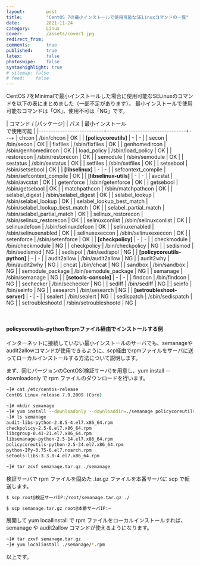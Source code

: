 ```yaml
---
layout:        post
title:         "CentOS 7の最小インストールで使用可能なSELinuxコマンドの一覧"
date:          2021-11-24
category:      Linux
cover:         /assets/cover1.jpg
redirect_from:
comments:      true
published:     true
latex:         false
photoswipe:    false
syntaxhighlight: true
# sitemap: false
# feed:    false
---
```



CentOS 7をMinimalで最小インストールした場合に使用可能なSELinuxのコマンドを以下の表にまとめました（一部不足があります）。
最小インストールで使用可能なコマンドは「OK」、使用不可は「NG」です。

| コマンド / [パッケージ]      | パス                 | 最小インストール<br>で使用可能 |
|---------------------------+---------------------------------+---+
| chcon                     | /bin/chcon                      | OK |
| **[policycoreutils]**     | -                               | -  |
| secon                     | /bin/secon                      | OK |
| fixfiles                  | /sbin/fixfiles                  | OK |
| genhomedircon             | /sbin/genhomedircon             | OK |
| load_policy               | /sbin/load_policy               | OK |
| restorecon                | /sbin/restorecon                | OK |
| semodule                  | /sbin/semodule                  | OK |
| sestatus                  | /sbin/sestatus                  | OK |
| setfiles                  | /sbin/setfiles                  | OK |
| setsebool                 | /sbin/setsebool                 | OK |
| **[libselinux]**          | -                               | -  |
| sefcontext_compile        | /sbin/sefcontext_compile        | OK |
| **[libselinux-utils]**    | -                               | -  |
| avcstat                   | /sbin/avcstat                   | OK |
| getenforce                | /sbin/getenforce                | OK |
| getsebool                 | /sbin/getsebool                 | OK |
| matchpathcon              | /sbin/matchpathcon              | OK |
| selabel_digest            | /sbin/selabel_digest            | OK |
| selabel_lookup            | /sbin/selabel_lookup            | OK |
| selabel_lookup_best_match | /sbin/selabel_lookup_best_match | OK |
| selabel_partial_match     | /sbin/selabel_partial_match     | OK |
| selinux_restorecon        | /sbin/selinux_restorecon        | OK |
| selinuxconlist            | /sbin/selinuxconlist            | OK |
| selinuxdefcon             | /sbin/selinuxdefcon             | OK |
| selinuxenabled            | /sbin/selinuxenabled            | OK |
| selinuxexeccon            | /sbin/selinuxexeccon            | OK |
| setenforce                | /sbin/setenforce                | OK |
| **[checkpolicy]**         | -                               | -  |
| checkmodule               | /bin/checkmodule                | NG |
| checkpolicy               | /bin/checkpolicy                | NG |
| sedismod                  | /bin/sedismod                   | NG |
| sedispol                  | /bin/sedispol                   | NG |
| **[policycoreutils-python]** | -                            | -  |
| audit2allow               | /bin/audit2allow                | NG |
| audit2why                 | /bin/audit2why                  | NG |
| chcat                     | /bin/chcat                      | NG |
| sandbox                   | /bin/sandbox                    | NG |
| semodule_package          | /bin/semodule_package           | NG |
| semanage                  | /sbin/semanage                  | NG |
| **[setools-console]**     | -                               | -  |
| findcon                   | /bin/findcon                    | NG |
| sechecker                 | /bin/sechecker                  | NG |
| sediff                    | /bin/sediff                     | NG |
| seinfo                    | /bin/seinfo                     | NG |
| sesearch                  | /bin/sesearch                   | NG |
| **[setroubleshoot-server]** | -                             | -  |
| sealert                   | /bin/sealert                    | NG |
| sedispatch                | /sbin/sedispatch                | NG |
| setroubleshootd           | /sbin/setroubleshootd           | NG |

<br>

#### policycoreutils-pythonをrpmファイル経由でインストールする例

インターネットに接続していない最小インストールのサーバでも、semanageやaudit2allowコマンドが使用できるように、scp経由でrpmファイルをサーバに送ってローカルインストールする方法について説明します。

まず、同じバージョンのCentOS(検証サーバ)を用意し、yum install --downloadonly で rpm ファイルのダウンロードを行います。

```bash
~]# cat /etc/centos-release
CentOS Linux release 7.9.2009 (Core)

~]# mkdir semanage
~]# yum install --downloadonly --downloaddir=./semanage policycoreutils-python
~]# ls semanage
audit-libs-python-2.8.5-4.el7.x86_64.rpm
checkpolicy-2.5-8.el7.x86_64.rpm
libcgroup-0.41-21.el7.x86_64.rpm
libsemanage-python-2.5-14.el7.x86_64.rpm
policycoreutils-python-2.5-34.el7.x86_64.rpm
python-IPy-0.75-6.el7.noarch.rpm
setools-libs-3.3.8-4.el7.x86_64.rpm

~]# tar zcvf semanage.tar.gz ./semanage
```

検証サーバで rpm ファイルを固めた .tar.gz ファイルを本番サーバに scp で転送します。

```bash
$ scp root@検証サーバIP:/root/semanage.tar.gz ./

$ scp semanage.tar.gz root@本番サーバIP:~
```

展開して yum locallinstall で rpm ファイルをローカルインストールすれば、semanage や audit2allow コマンドが使えるようになります。

```bash
~]# tar zxvf semanage.tar.gz
~]# yum localinstall ./semanage/*.rpm
```

以上です。
